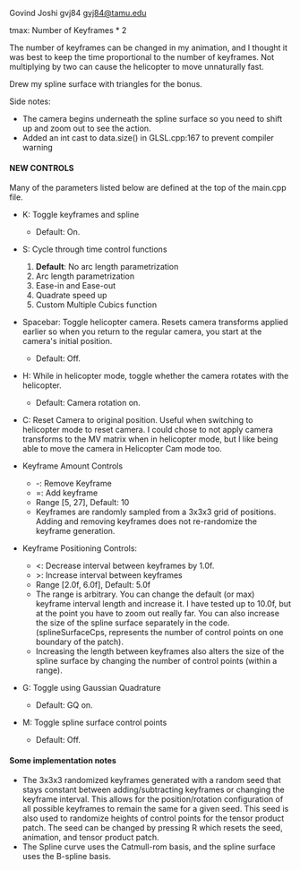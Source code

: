 Govind Joshi
gvj84
gvj84@tamu.edu

tmax: Number of Keyframes * 2

The number of keyframes can be changed in my animation, and I thought it was best to keep the time proportional to the number of keyframes. Not multiplying by two can cause the helicopter to move unnaturally fast.

Drew my spline surface with triangles for the bonus.

Side notes: 
- The camera begins underneath the spline surface so you need to shift up and zoom out to see the action.
- Added an int cast to data.size() in GLSL.cpp:167 to prevent compiler warning

#### NEW CONTROLS
Many of the parameters listed below are defined at the top of the main.cpp file.

- K: Toggle keyframes and spline
  - Default: On.

- S: Cycle through time control functions
  1. **Default**: No arc length parametrization
  2. Arc length parametrization
  3. Ease-in and Ease-out
  4. Quadrate speed up
  5. Custom Multiple Cubics function 

- Spacebar: Toggle helicopter camera. Resets camera transforms applied earlier so when you return to the regular camera, you start at the camera's initial position.
  - Default: Off.

- H: While in helicopter mode, toggle whether the camera rotates with the helicopter. 
  - Default: Camera rotation on.

- C: Reset Camera to original position. Useful when switching to helicopter mode to reset camera. I could chose to not apply camera transforms to the MV matrix when in helicopter mode, but I like being able to move the camera in Helicopter Cam mode too.

- Keyframe Amount Controls
  - \-: Remove Keyframe
  - =: Add keyframe
  - Range [5, 27], Default: 10
  - Keyframes are randomly sampled from a 3x3x3 grid of positions. Adding and removing keyframes does not re-randomize the keyframe generation.

- Keyframe Positioning Controls:
  - <: Decrease interval between keyframes by 1.0f.
  - \>: Increase interval between keyframes
  - Range [2.0f, 6.0f], Default: 5.0f
  - The range is arbitrary. You can change the default (or max) keyframe interval length and increase it. I have tested up to 10.0f, but at the point you have to zoom out really far. You can also increase the size of the spline surface separately in the code. (splineSurfaceCps, represents the number of control points on one boundary of the patch). 
  - Increasing the length between keyframes also alters the size of the spline surface by changing the number of control points (within a range).

- G: Toggle using Gaussian Quadrature
  - Default: GQ on.

- M: Toggle spline surface control points
  - Default: Off.

#### Some implementation notes
- The 3x3x3 randomized keyframes generated with a random seed that stays constant between adding/subtracting keyframes or changing the keyframe interval. This allows for the position/rotation configuration of all possible keyframes to remain the same for a given seed. This seed is also used to randomize heights of control points for the tensor product patch. The seed can be changed by pressing R which resets the seed, animation, and tensor product patch.
- The Spline curve uses the Catmull-rom basis, and the spline surface uses the B-spline basis.
